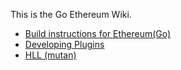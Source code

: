 This is the Go Ethereum Wiki.

* [Build instructions for Ethereum(Go)](https://github.com/ethereum/go-ethereum/wiki/Building-Ethereum(Go))
* [Developing Plugins](https://github.com/ethereum/go-ethereum/wiki/Developing-Plugins)
* [HLL (mutan)](https://github.com/ethereum/go-ethereum/wiki/Higher-Level-Language-(Mutan))
